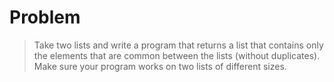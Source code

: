 # Problem

> Take two lists and write a program that returns a list that contains only the elements that are common between the lists (without duplicates). Make sure your program works on two lists of different sizes.